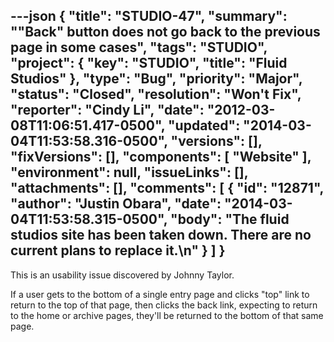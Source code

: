 ---json
{
  "title": "STUDIO-47",
  "summary": "\"Back\" button does not go back to the previous page in some cases",
  "tags": "STUDIO",
  "project": {
    "key": "STUDIO",
    "title": "Fluid Studios"
  },
  "type": "Bug",
  "priority": "Major",
  "status": "Closed",
  "resolution": "Won't Fix",
  "reporter": "Cindy Li",
  "date": "2012-03-08T11:06:51.417-0500",
  "updated": "2014-03-04T11:53:58.316-0500",
  "versions": [],
  "fixVersions": [],
  "components": [
    "Website"
  ],
  "environment": null,
  "issueLinks": [],
  "attachments": [],
  "comments": [
    {
      "id": "12871",
      "author": "Justin Obara",
      "date": "2014-03-04T11:53:58.315-0500",
      "body": "The fluid studios site has been taken down. There are no current plans to replace it.\n"
    }
  ]
}
---
This is an usability issue discovered by Johnny Taylor.

If a user gets to the bottom of a single  entry page and clicks "top" link to return to the top of that page, then clicks the back link, expecting to return to the home or archive pages, they'll be returned to the bottom of that same page.

        